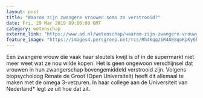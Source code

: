 ```yaml
---
layout: post
title: "Waarom zijn zwangere vrouwen soms zo verstrooid?"
date: Fri, 29 Mar 2019 09:00:00 GMT
category: wetenschap
externe_link: "https://www.ad.nl/wetenschap/waarom-zijn-zwangere-vrouwen-soms-zo-verstrooid~a6a0de1d4/"
feature_image: "https://images4.persgroep.net/rcs/Rh4Kqqz1R4AE8qoKpKy6ksyv5ME/diocontent/42311806/_fitwidth/400/?appId=21791a8992982cd8da851550a453bd7f&quality=0.7"
---
```


Een zwangere vrouw die vaak haar sleutels kwijt is of in de supermarkt niet meer weet wat ze nou wilde kopen. Het is geen ongewoon verschijnsel dat vrouwen in hun zwangerschap bovengemiddeld verstrooid zijn. Volgens biopsycholoog Renate de Groot (Open Universiteit) heeft dit allemaal te maken met de omega 3-vetzuren. In haar college aan de Universiteit van Nederland* legt ze uit hoe dat zit.
